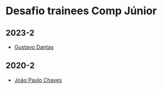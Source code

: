 # Desafio trainees Comp Júnior

## 2023-2

<!-- INSIRA SEU NOME E O SEU PERFIL DO GITHUB-->
<!-- [Seunome](PERFIL DO GITHUB) -->
- [Gustavo Dantas](https://github.com/dantas15)

## 2020-2

- [João Paulo Chaves](https://github.com/joaopchav)
